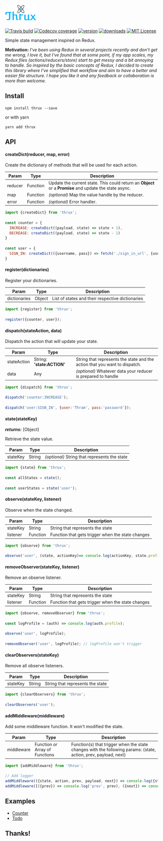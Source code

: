 # ![Thrux](https://raw.githubusercontent.com/Thram/thrux/master/Thrux%20Logo%20small.png)

[![Travis build](https://img.shields.io/travis/Thram/thrux.svg?style=flat-square)](https://travis-ci.org/Thram/thrux)
[![Codecov coverage](https://img.shields.io/codecov/c/gh/Thram/thrux.svg?style=flat-square)](https://codecov.io/gh/Thram/thrux)
[![version](https://img.shields.io/npm/v/thrux.svg?style=flat-square)](https://www.npmjs.com/package/thrux)
[![downloads](https://img.shields.io/npm/dm/thrux.svg?style=flat-square)](https://www.npmjs.com/package/thrux)
[![MIT License](https://img.shields.io/npm/l/thrux.svg?style=flat-square)](https://opensource.org/licenses/MIT)

Simple state management inspired on Redux.

**Motivation:** *I've been using Redux in several projects recently and don't get me wrong, I love it, but I've found that at some point, if my app scales, my Redux files (actions/reducers/store) start to get messy and a bit annoying to handle. So inspired by the basic concepts of Redux, I decided to create this library where I've simplified that workflow and aim to have a better and easier file structure. 
I hope you like it and any feedback or collaboration is more than welcome.*

## Install

```npm install thrux --save``` 

or with yarn

```yarn add thrux```

## API

#### createDict(reducer, map, error)

Create the dictionary of methods that will be used for each action.

Param | Type | Description
----- | ---- | -----------
reducer | Function | Update the current state. This could return an **Object** or a **Promise** and update the state async.
map | Function | *(optional)* Map the value handle by the reducer.
error | Function | *(optional)* Error handler.

```javascript
import {createDict} from 'thrux';

const counter = {
  INCREASE: createDict((payload, state) => state + 1),
  DECREASE: createDict((payload, state) => state - 1)
}

const user = {
  SIGN_IN: createDict(({username, pass}) => fetch('./sign_in_url', {username, pass}), (user) => {username: user.name, pass: user.password})
}
```

#### register(dictionaries)

Register your dictionaries.

Param | Type | Description
----- | ---- | -----------
dictionaries | Object | List of states and their respective dictionaries

```javascript
import {register} from 'thrux';

register({counter, user});
```

#### dispatch(stateAction, data)

Dispatch the action that will update your state.

Param | Type | Description
----- | ---- | -----------
stateAction | String: **'state:ACTION'** | String that represents the state and the action that you want to dispatch.
data | Any | *(optional)* Whatever data your reducer is prepared to handle

```javascript
import {dispatch} from 'thrux';

dispatch('counter:INCREASE');

dispatch('user:SIGN_IN', {user:'Thram', pass:'password'});
```

#### state(stateKey)

***returns:*** [Object]

Retrieve the state value.

Param | Type | Description
----- | ---- | -----------
stateKey | String | *(optional)* String that represents the state

```javascript
import {state} from 'thrux';

const allStates = state();

const userStates = state('user');
```

#### observe(stateKey, listener)

Observe when the state changed.

Param | Type | Description
----- | ---- | -----------
stateKey | String | String that represents the state
listener | Function | Function that gets trigger when the state changes

```javascript
import {observe} from 'thrux';

observe('user', (state, actionKey)=> console.log(actionKey, state.profile));
```

#### removeObserver(stateKey, listener)

Remove an observe listener.

Param | Type | Description
----- | ---- | -----------
stateKey | String | String that represents the state
listener | Function | Function that gets trigger when the state changes

```javascript
import {observe, removeObserver} from 'thrux';

const logProfile = (auth) => console.log(auth.profile);

observe('user', logProfile);

removeObserver('user', logProfile); // logProfile won't trigger
```

#### clearObservers(stateKey)

Remove all observe listeners.

Param | Type | Description
----- | ---- | -----------
stateKey | String | String that represents the state

```javascript
import {clearObservers} from 'thrux';

clearObservers('user');
```

#### addMiddleware(middleware)

Add some middleware function. It won't modified the state.

Param | Type | Description
----- | ---- | -----------
middleware | Function *or* Array of Functions | Function(s) that trigger when the state changes with the following params: {state, action, prev, payload, next}

```javascript
import {addMiddleware} from 'thrux';

// Add logger
addMiddleware(({state, action, prev, payload, next}) => console.log({state, action, prev, payload, next}));
addMiddleware([({prev}) => console.log('prev', prev), ({next}) => console.log('next', next)]);
```

## Examples

- [Counter](https://github.com/Thram/thrux/blob/master/examples/counter.js)
- [Todo](https://github.com/Thram/thrux/blob/master/examples/todo.js)


## Thanks!